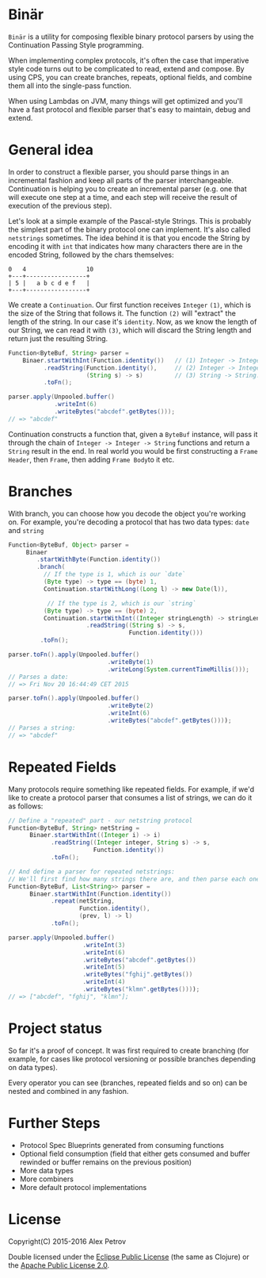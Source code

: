 # Binär

`Binär` is a utility for composing flexible binary protocol parsers by using the
Continuation Passing Style programming.

When implementing complex protocols, it's often the case that imperative style
code turns out to be complicated to read, extend and compose. By using CPS, you
can create branches, repeats, optional fields, and combine them all into the
single-pass function.

When using Lambdas on JVM, many things will get optimized and you'll have a fast
protocol and flexible parser that's easy to maintain, debug and extend.

# General idea

In order to construct a flexible parser, you should parse things in an
incremental fashion and keep all parts of the parser interchangeable.
Continuation is helping you to create an incremental parser (e.g. one that will
execute one step at a time, and each step will receive the result of execution
of the previous step).

Let's look at a simple example of the Pascal-style Strings. This is probably the
simplest part of the binary protocol one can implement. It's also called
`netstrings` sometimes. The idea behind it is that you encode the String by
encoding it with `int` that indicates how many characters there are in the
encoded String, followed by the chars themselves:

```
0   4                 10
+---+-----------------+
| 5 |   a b c d e f   |
+---+-----------------+
```

We create a `Continuation`. Our first function receives `Integer` `(1)`, which
is the size of the String that follows it. The function `(2)` will "extract" the
length of the string. In our case it's `identity`. Now, as we know the length of
our String, we can read it with `(3)`, which will discard the String length and
return just the resulting String.


```java
Function<ByteBuf, String> parser =
    Binaer.startWithInt(Function.identity())   // (1) Integer -> Integer: reads the Integer, that specifies the amount of chars in string
          .readString(Function.identity(),     // (2) Integer -> Integer: Function that extracts the length of the string
                      (String s) -> s)         // (3) String -> String: Return the decoded string itself
          .toFn();

parser.apply(Unpooled.buffer()
             .writeInt(6)
             .writeBytes("abcdef".getBytes()));
// => "abcdef"
```

Continuation constructs a function that, given a `ByteBuf` instance, will pass
it through the chain of `Integer -> Integer -> String` functions and return a
`String` result in the end. In real world you would be first constructing a
`Frame Header`, then `Frame`, then adding `Frame Body`to it etc.

# Branches

With branch, you can choose how you decode the object you're working on. For
example, you're decoding a protocol that has two data types: `date` and `string`

```java
Function<ByteBuf, Object> parser =
     Binaer
        .startWithByte(Function.identity())
        .branch(
          // If the type is 1, which is our `date`
          (Byte type) -> type == (byte) 1,
          Continuation.startWithLong((Long l) -> new Date(l)),

           // If the type is 2, which is our `string`
          (Byte type) -> type == (byte) 2,
          Continuation.startWithInt((Integer stringLength) -> stringLength)
                      .readString((String s) -> s,
                                  Function.identity()))
         .toFn();

parser.toFn().apply(Unpooled.buffer()
                            .writeByte(1)
                            .writeLong(System.currentTimeMillis()));
// Parses a date:
// => Fri Nov 20 16:44:49 CET 2015

parser.toFn().apply(Unpooled.buffer()
                            .writeByte(2)
                            .writeInt(6)
                            .writeBytes("abcdef".getBytes())));
// Parses a string:
// => "abcdef"
```

# Repeated Fields

Many protocols require something like repeated fields. For example, if we'd like to create a protocol
parser that consumes a list of strings, we can do it as follows:

```java
// Define a "repeated" part - our netstring protocol
Function<ByteBuf, String> netString =
      Binaer.startWithInt((Integer i) -> i)
            .readString((Integer integer, String s) -> s,
                        Function.identity())
            .toFn();

// And define a parser for repeated netstrings:
// We'll first find how many strings there are, and then parse each one of them separately
Function<ByteBuf, List<String>> parser =
      Binaer.startWithInt(Function.identity())
            .repeat(netString,
                    Function.identity(),
                    (prev, l) -> l)
            .toFn();

parser.apply(Unpooled.buffer()
                     .writeInt(3)
                     .writeInt(6)
                     .writeBytes("abcdef".getBytes())
                     .writeInt(5)
                     .writeBytes("fghij".getBytes())
                     .writeInt(4)
                     .writeBytes("klmn".getBytes())));
// => ["abcdef", "fghij", "klmn"];
```

# Project status

So far it's a proof of concept. It was first required to create branching (for
example, for cases like protocol versioning or possible branches depending on
data types).

Every operator you can see (branches, repeated fields and so on) can be nested
and combined in any fashion.

# Further Steps

  * Protocol Spec Blueprints generated from consuming functions
  * Optional field consumption (field that either gets consumed and buffer
    rewinded or buffer remains on the previous position)
  * More data types
  * More combiners
  * More default protocol implementations

# License

Copyright(C) 2015-2016 Alex Petrov

Double licensed under the [Eclipse Public License](http://www.eclipse.org/legal/epl-v10.html) (the same as Clojure) or
the [Apache Public License 2.0](http://www.apache.org/licenses/LICENSE-2.0.html).
